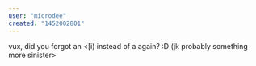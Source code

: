 ```yaml
---
user: "microdee"
created: "1452002801"
---
```


vux, did you forgot an <[i) instead of a []([0) again? :D (jk probably something more sinister>

